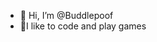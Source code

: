 - 👋 Hi, I’m @Buddlepoof
- 🙂I like to code and play games


<!---
Buddlepoof/Buddlepoof is a ✨ special ✨ repository because its `README.md` (this file) appears on your GitHub profile.
You can click the Preview link to take a look at your changes.
--->
